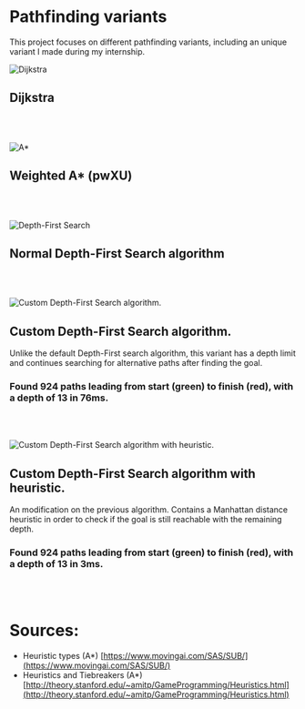 # Pathfinding variants
This project focuses on different pathfinding variants, including an unique variant I made during my internship.

![Dijkstra](https://i.imgur.com/9vZ8zlO.png)
## Dijkstra
</br></br>

![A*](https://i.imgur.com/m14E6CY.png)
## Weighted A* (pwXU)
</br></br>

![Depth-First Search](https://i.imgur.com/UCfOsXz.png)
## Normal Depth-First Search algorithm
</br></br>

![Custom Depth-First Search algorithm.](https://i.imgur.com/E1qnAWP.png)
## Custom Depth-First Search algorithm.
Unlike the default Depth-First search algorithm, this variant has a depth limit and continues searching for alternative paths after finding the goal.
### Found 924 paths leading from start (green) to finish (red), with a depth of 13 in 76ms.
</br></br>

![Custom Depth-First Search algorithm with heuristic.](https://i.imgur.com/cbyGyQD.png)
## Custom Depth-First Search algorithm with heuristic.
An modification on the previous algorithm. Contains a Manhattan distance heuristic in order to check if the goal is still reachable with the remaining depth. 
### Found 924 paths leading from start (green) to finish (red), with a depth of 13 in 3ms.
</br></br>

# Sources:
- Heuristic types (A*) [https://www.movingai.com/SAS/SUB/](https://www.movingai.com/SAS/SUB/)
- Heuristics and Tiebreakers (A*) [http://theory.stanford.edu/~amitp/GameProgramming/Heuristics.html](http://theory.stanford.edu/~amitp/GameProgramming/Heuristics.html)